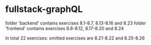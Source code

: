 # fullstack-graphQL
folder 'backend' contains exercises 8.1-8.7, 8.13-8.16 and 8.23 
folder 'frontend' contains exercises 8.8-8.12, 8.17-8.20 and 8.24

In total 22 exercises: omitted exercises are 8.21-8.22 and 8.25-8.26
